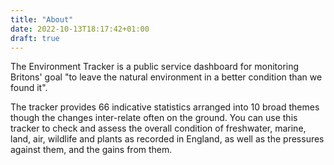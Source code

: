 ```yaml
---
title: "About"
date: 2022-10-13T18:17:42+01:00
draft: true
---
```


The Environment Tracker is a public service dashboard for monitoring Britons' goal "to leave the natural environment in a better condition than we found it".

The tracker provides 66 indicative statistics arranged into 10 broad themes though the changes inter-relate often on the ground. You can use this tracker to check and assess the overall condition of freshwater, marine, land, air, wildlife and plants as recorded in England, as well as the pressures against them, and the gains from them.
